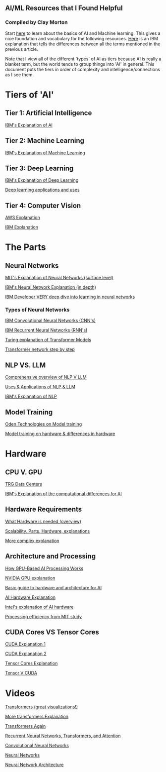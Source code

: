 ## AI/ML Resources that I Found Helpful
### Compiled by Clay Morton

Start [here](https://medium.com/data-science-at-microsoft/how-large-language-models-work-91c362f5b78f)
to learn about the basics of AI and Machine learning. This gives a nice 
foundation and vocabulary for the following resources. [Here](https://www.ibm.com/think/topics/ai-vs-machine-learning-vs-deep-learning-vs-neural-networks) is an IBM 
explanation that tells the differences between all the terms mentioned in the
previous article.

Note that I view all of the different 'types' of AI as tiers because AI is
really a blanket term, but the world tends to group things into 'AI' in general.
This document puts the tiers in order of complexity and intelligence/connections
as I see them.

# Tiers of 'AI'

## Tier 1: Artificial Intelligence

[IBM's Explanation of AI](https://www.ibm.com/think/topics/artificial-intelligence)

## Tier 2: Machine Learning

[IBM's Explanation of Machine Learning](https://www.ibm.com/think/topics/machine-learning)

## Tier 3: Deep Learning

[IBM's Explanation of Deep Learning](https://www.ibm.com/think/topics/deep-learning)

[Deep learning applications and uses](https://www.netapp.com/artificial-intelligence/what-is-deep-learning/)

## Tier 4: Computer Vision

[AWS Explanation](https://aws.amazon.com/what-is/computer-vision/)

[IBM Explanation](https://www.ibm.com/think/topics/computer-vision)

<div style="page-break-inside:avoid;page-break-after:always"></div>

# The Parts

## Neural Networks

[MIT's Explanation of Neural Networks (surface level)](https://news.mit.edu/2017/explained-neural-networks-deep-learning-0414)

[IBM's Neural Network Explanation (in depth)](https://www.ibm.com/think/topics/neural-networks)

[IBM Developer VERY deep dive into learning in neural networks](https://developer.ibm.com/articles/l-neural/)

### Types of Neural Networks

[IBM Convolutional Neural Networks (CNN's)](https://www.ibm.com/think/topics/convolutional-neural-networks)

[IBM Recurrent Neural Networks (RNN's)](https://www.ibm.com/think/topics/recurrent-neural-networks)

[Turing explanation of Transformer Models](https://www.turing.com/kb/brief-introduction-to-transformers-and-their-power)

[Transformer network step by step](https://builtin.com/artificial-intelligence/transformer-neural-network)

## NLP VS. LLM

[Comprehensive overview of NLP V LLM](https://medium.com/@vaniukov.s/nlp-vs-llm-a-comprehensive-guide-to-understanding-key-differences-0358f6571910)

[Uses & Applications of NLP & LLM](https://www.revelo.com/blog/nlp-vs-llm)

[IBM's Explanation of NLP](https://www.ibm.com/think/topics/natural-language-processing)

## Model Training

[Oden Technologies on Model training](https://oden.io/glossary/model-training/)

[Model training on hardware & differences in hardware](https://medium.com/@suhasthakral/role-of-cpu-and-gpu-in-training-ai-models-afb9e1600209)

<div style="page-break-inside:avoid;page-break-after:always"></div>

# Hardware

## CPU V. GPU

[TRG Data Centers](https://www.trgdatacenters.com/resource/gpu-vs-cpu-for-ai/)

[IBM's Explanation of the computational differences for AI](https://www.ibm.com/think/topics/cpu-vs-gpu-machine-learning)

## Hardware Requirements

[What Hardware is needed (overview)](https://www.multimodal.dev/post/what-hardware-is-needed-for-ai)

[Scalability, Parts, Hardware, explanations](https://www.sabrepc.com/blog/Deep-Learning-and-AI/hardware-requirements-for-artificial-intelligence?srsltid=AfmBOorydqdBoz30yWOhDKtY70o2dspwV-Gu6XDUVcJeuTuzf-8LBMZI)

[More complex explanation](https://www.geeksforgeeks.org/hardware-requirements-for-artificial-intelligence/)

## Architecture and Processing

[How GPU-Based AI Processing Works](https://medium.com/@RC.Adhikari/how-gpu-based-ai-processing-works-ffa29803fdcb)


[NVIDIA GPU explanation](https://blogs.nvidia.com/blog/why-gpus-are-great-for-ai/)

[Basic guide to hardware and architecture for AI](https://www.automate.org/ai/industry-insights/guide-to-ai-hardware-and-architecture)

[AI Hardware Explanation](https://www.supermicro.com/en/glossary/ai-hardware)

[Intel's explanation of AI hardware](https://www.intel.com/content/www/us/en/learn/ai-hardware.html)

[Processing efficiency from MIT study](https://eems.mit.edu/wp-content/uploads/2017/11/2017_pieee_dnn.pdf)

## CUDA Cores VS Tensor Cores

[CUDA Explanation 1](https://acecloud.ai/resources/blog/nvidia-cuda-cores-explained/)

[CUDA Explanation 2](https://www.wevolver.com/article/understanding-nvidia-cuda-cores-a-comprehensive-guide)

[Tensor Cores Explanation](https://www.liquidweb.com/gpu/tensor-core/)

[Tensor V CUDA](https://www.wevolver.com/article/tensor-cores-vs-cuda-cores)

<div style="page-break-inside:avoid;page-break-after:always"></div>

# Videos

[Transformers (great visualizations!)](https://www.youtube.com/watch?v=wjZofJX0v4M&t=440s)

[More transformers Explanation](https://www.youtube.com/watch?v=zxQyTK8quyY)

[Transformers Again](https://www.youtube.com/watch?v=ZhAz268Hdpw)

[Recurrent Neural Networks, Transformers, and Attention](https://www.youtube.com/watch?v=dqoEU9Ac3ek)

[Convolutional Neural Networks](https://www.youtube.com/watch?v=zfiSAzpy9NM)

[Neural Networks](https://www.youtube.com/watch?v=aircAruvnKk&t=2s)

[Neural Network Architecture](https://www.youtube.com/watch?v=oJNHXPs0XDk)